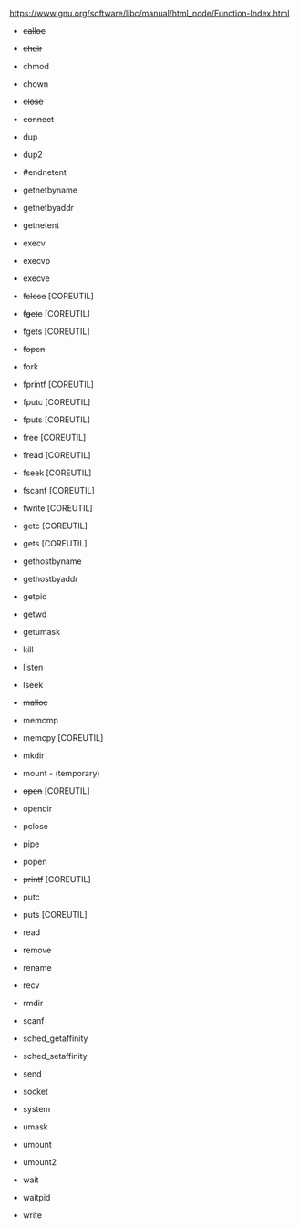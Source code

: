 https://www.gnu.org/software/libc/manual/html_node/Function-Index.html

- ~~calloc~~
- ~~chdir~~		
- chmod				
- chown				
- ~~close~~				
- ~~connect~~				

- dup 				
- dup2				

- #endnetent
- getnetbyname		
- getnetbyaddr		
- getnetent			

- execv   			
- execvp			
- execve			

- ~~fclose~~   [COREUTIL]		
- ~~fgetc~~   [COREUTIL]				
- fgets   [COREUTIL]				
- ~~fopen~~
- fork
- fprintf   [COREUTIL]
- fputc   [COREUTIL]
- fputs   [COREUTIL]
- free   [COREUTIL]
- fread   [COREUTIL]
- fseek   [COREUTIL]
- fscanf   [COREUTIL]
- fwrite   [COREUTIL]

- getc   [COREUTIL]
- gets   [COREUTIL]
- gethostbyname
- gethostbyaddr
- getpid
- getwd
- getumask

- kill

- listen
- lseek

- ~~malloc~~
- memcmp
- memcpy   [COREUTIL]
- mkdir
- mount - (temporary)

- ~~open~~   [COREUTIL]
- opendir

- pclose
- pipe
- popen
- ~~printf~~   [COREUTIL]
- putc
- puts   [COREUTIL]

- read
- remove
- rename
- recv
- rmdir

- scanf
- sched_getaffinity
- sched_setaffinity
- send
- socket
- system

- umask
- umount
- umount2

- wait
- waitpid
- write
